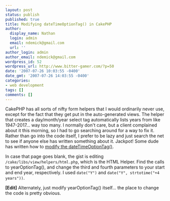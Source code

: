 ```yaml
---
layout: post
status: publish
published: true
title: Modifying dateTimeOptionTag() in CakePHP
author:
  display_name: Nathan
  login: admin
  email: ndemick@gmail.com
  url: ''
author_login: admin
author_email: ndemick@gmail.com
wordpress_id: 52
wordpress_url: http://www.bitter-gamer.com/?p=50
date: '2007-07-26 10:03:55 -0400'
date_gmt: '2007-07-26 14:03:55 -0400'
categories:
- web development
tags: []
comments: []
---
```

<p>CakePHP has all sorts of nifty form helpers that I would ordinarily never use, except for the fact that they get put in the auto-generated views. The helper that creates a day/month/year select tag automatically lists years from like 1947-2017... way too many. I normally don't care, but a client complained about it this morning, so I had to go searching around for a way to fix it. Rather than go into the code itself, I prefer to be lazy and just search the net to see if anyone else has written something about it. Jackpot! Some dude has written how to <a href="http://szellemszar.blog.hu/2007/02/01/custom_starting_year_for_date_time_selec" title="Modifying dateTimeOptionTag() in CakePHP">modify the dateTimeOptionTag()</a>. </p>
<p>In case that page goes blank, the gist is editing<br />
<code>/cake/libs/view/helpers/html.php</code>, which is the HTML Helper. Find the calls to yearOptionTag(), and change the third and fourth parameters to your start and end year, respectively. I used <code>date("Y")</code> and <code>date("Y", strtotime("+4 years"))</code>.</p>
<p><strong>[Edit]</strong> Alternately, just modify yearOptionTag() itself... the place to change the code is pretty obvious.</p>
